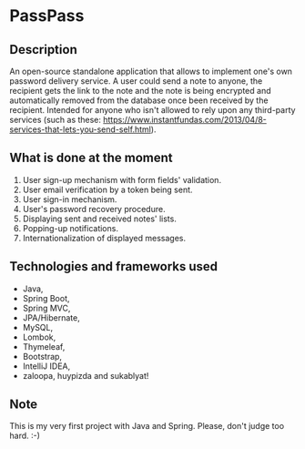 PassPass
========

Description
-----------

An open-source standalone application that allows to implement one's own password delivery service. A user could send
a note to anyone, the recipient gets the link to the note and the note is being encrypted and automatically removed
from the database once been received by the recipient. Intended for anyone who isn't allowed to rely upon any
third-party services (such as these: https://www.instantfundas.com/2013/04/8-services-that-lets-you-send-self.html).

What is done at the moment
--------------------------
1. User sign-up mechanism with form fields' validation.
2. User email verification by a token being sent.
3. User sign-in mechanism.
4. User's password recovery procedure.
5. Displaying sent and received notes' lists.
6. Popping-up notifications.
7. Internationalization of displayed messages.

Technologies and frameworks used
--------------------------------
* Java,
* Spring Boot,
* Spring MVC,
* JPA/Hibernate,
* MySQL,
* Lombok,
* Thymeleaf,
* Bootstrap,
* IntelliJ IDEA,
* zaloopa, huypizda and sukablyat!

Note
----
This is my very first project with Java and Spring. Please, don't judge too hard. :-)
